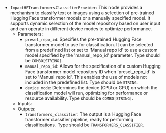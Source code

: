 - `ImpactHFTransformersClassifierProvider`: This node provides a mechanism to classify text or images using a selection of pre-trained Hugging Face transformer models or a manually specified model. It supports dynamic selection of the model repository based on user input and can operate in different device modes to optimize performance.
    - Parameters:
        - `preset_repo_id`: Specifies the pre-trained Hugging Face transformer model to use for classification. It can be selected from a predefined list or set to 'Manual repo id' to use a custom model specified by the 'manual_repo_id' parameter. Type should be `COMBO[STRING]`.
        - `manual_repo_id`: Allows for the specification of a custom Hugging Face transformer model repository ID when 'preset_repo_id' is set to 'Manual repo id'. This enables the use of models not included in the predefined list. Type should be `STRING`.
        - `device_mode`: Determines the device (CPU or GPU) on which the classification model will run, optimizing for performance or resource availability. Type should be `COMBO[STRING]`.
    - Inputs:
    - Outputs:
        - `transformers_classifier`: The output is a Hugging Face transformer classifier pipeline, ready for performing classifications. Type should be `TRANSFORMERS_CLASSIFIER`.
